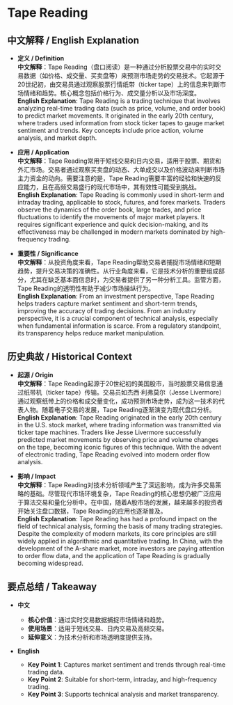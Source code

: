 # Tape Reading

## 中文解释 / English Explanation

* **定义 / Definition**  
  **中文解释**：Tape Reading（盘口阅读）是一种通过分析股票交易中的实时交易数据（如价格、成交量、买卖盘等）来预测市场走势的交易技术。它起源于20世纪初，由交易员通过观察股票行情纸带（ticker tape）上的信息来判断市场情绪和趋势。核心概念包括价格行为、成交量分析以及市场深度。  
  **English Explanation**: Tape Reading is a trading technique that involves analyzing real-time trading data (such as price, volume, and order book) to predict market movements. It originated in the early 20th century, where traders used information from stock ticker tapes to gauge market sentiment and trends. Key concepts include price action, volume analysis, and market depth.

* **应用 / Application**  
  **中文解释**：Tape Reading常用于短线交易和日内交易，适用于股票、期货和外汇市场。交易者通过观察买卖盘的动态、大单成交以及价格波动来判断市场主力资金的动向。需要注意的是，Tape Reading需要丰富的经验和快速的反应能力，且在高频交易盛行的现代市场中，其有效性可能受到挑战。  
  **English Explanation**: Tape Reading is commonly used in short-term and intraday trading, applicable to stock, futures, and forex markets. Traders observe the dynamics of the order book, large trades, and price fluctuations to identify the movements of major market players. It requires significant experience and quick decision-making, and its effectiveness may be challenged in modern markets dominated by high-frequency trading.

* **重要性 / Significance**  
  **中文解释**：从投资角度来看，Tape Reading帮助交易者捕捉市场情绪和短期趋势，提升交易决策的准确性。从行业角度来看，它是技术分析的重要组成部分，尤其在缺乏基本面信息时，为交易者提供了另一种分析工具。监管方面，Tape Reading的透明性有助于减少市场操纵行为。  
  **English Explanation**: From an investment perspective, Tape Reading helps traders capture market sentiment and short-term trends, improving the accuracy of trading decisions. From an industry perspective, it is a crucial component of technical analysis, especially when fundamental information is scarce. From a regulatory standpoint, its transparency helps reduce market manipulation.

## 历史典故 / Historical Context

* **起源 / Origin**  
  **中文解释**：Tape Reading起源于20世纪初的美国股市，当时股票交易信息通过纸带机（ticker tape）传输。交易员如杰西·利弗莫尔（Jesse Livermore）通过观察纸带上的价格和成交量变化，成功预测市场走势，成为这一技术的代表人物。随着电子交易的发展，Tape Reading逐渐演变为现代盘口分析。  
  **English Explanation**: Tape Reading originated in the early 20th century in the U.S. stock market, where trading information was transmitted via ticker tape machines. Traders like Jesse Livermore successfully predicted market movements by observing price and volume changes on the tape, becoming iconic figures of this technique. With the advent of electronic trading, Tape Reading evolved into modern order flow analysis.

* **影响 / Impact**  
  **中文解释**：Tape Reading对技术分析领域产生了深远影响，成为许多交易策略的基础。尽管现代市场环境复杂，Tape Reading的核心思想仍被广泛应用于算法交易和量化分析中。在中国，随着A股市场的发展，越来越多的投资者开始关注盘口数据，Tape Reading的应用也逐渐普及。  
  **English Explanation**: Tape Reading has had a profound impact on the field of technical analysis, forming the basis of many trading strategies. Despite the complexity of modern markets, its core principles are still widely applied in algorithmic and quantitative trading. In China, with the development of the A-share market, more investors are paying attention to order flow data, and the application of Tape Reading is gradually becoming widespread.

## 要点总结 / Takeaway

* **中文**  
  - **核心价值**：通过实时交易数据捕捉市场情绪和趋势。  
  - **使用场景**：适用于短线交易、日内交易及高频交易。  
  - **延伸意义**：为技术分析和市场透明度提供支持。  

* **English**  
  - **Key Point 1**: Captures market sentiment and trends through real-time trading data.  
  - **Key Point 2**: Suitable for short-term, intraday, and high-frequency trading.  
  - **Key Point 3**: Supports technical analysis and market transparency.